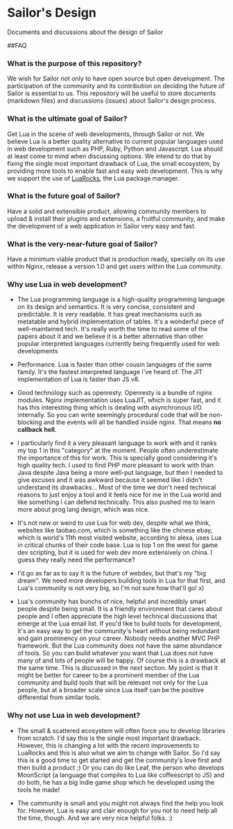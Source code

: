 # Sailor's Design
Documents and discussions about the design of Sailor

##FAQ

### What is the purpose of this repository?

We wish for Sailor not only to have open source but open development. The participation of the community and its contribution on deciding the future of Sailor is essential to us. This repository will be useful to store documents (markdown files) and discussions (issues) about Sailor's design process.

### What is the ultimate goal of Sailor?

Get Lua in the scene of web developments, through Sailor or not. We believe Lua is a better quality alternative to current popular languages used in web development such as PHP, Ruby, Python and Javascript. Lua should at least come to mind when discussing options. We intend to do that by fixing the single most important drawback of Lua, the small ecosystem, by providing more tools to enable fast and easy web development. This is why we support the use of [LuaRocks](http://luarocks.org), the Lua package manager.

### What is the future goal of Sailor?

Have a solid and extensible product, allowing community members to upload & install their plugins and extensions, a fruitful community, and make the development of a web application in Sailor very easy and fast.

### What is the very-near-future goal of Sailor?

Have a minimum viable product that is production ready, specially on its use within Nginx, release a version 1.0 and get users within the Lua community.

### Why use Lua in web development?

* The Lua programming language is a high-quality programming language on its design and semantics. It is very concise, consistent and predictable. It is very readable. It has great mechanisms such as metatable and hybrid implementation of tables. It's a wonderful piece of well-maintained tech. It's really worth the time to read some of the papers about it and we believe it is a better alternative than other popular interpreted languages currently being frequently used for web developments

* Performance. Lua is faster than other cousin languages of the same family. It's the fastest interpreted language i've heard of. The JIT implementation of Lua is faster than JS v8.

* Good technology such as openresty. Openresty is a bundle of nginx modules. Nginx implementation uses LuaJIT, which is super fast, and it has this interesting thing which is dealing with asynchronous I/O internally. So you can write seemingly procedural code that will be non-blocking and the events will all be handled inside nginx. That means **no callback hell**.

* I particularly find it a very pleasant language to work with and it ranks my top 1 in this "category" at the moment. People often underestimate the importance of this for work. This is specially good considering it's high quality tech. I used to find PHP more pleasant to work with than Java despite Java being a more well-put language, but then I needed to give excuses and it was awkward because it seemed like I didn't understand its drawbacks... Most of the time we don't need technical reasons to just enjoy a tool and it feels nice for me in the Lua world and like something I can defend technically. This also pushed me to learn more about prog lang design, which was nice.

* It's not new or weird to use Lua for web dev, despite what we think, websites like taobao.com, which is something like the chinese ebay, which is world's 11th most visited website, according to alexa, uses Lua in critical chunks of their code base. Lua is top 1 on the west for game dev scripting, but it is used for web dev more extensively on china. I guess they really need the performance?

* I'd go as far as to say it is the future of webdev, but that's my "big dream". We need more developers building tools in Lua for that first, and Lua's community is not very big, so I'm not sure how that'll go! x)

* Lua's community has bunchs of nice, helpful and incredibly smart people despite being small. It is a friendly environment that cares about people and I often appreciate the high level technical discussions that emerge at the Lua email list. If you'd like to build tools for development, it's an easy way to get the community's heart without being redundant and gain prominency on your career. Nobody needs another MVC PHP framework. But the Lua community does not have the same abundance of tools. So you can build whatever you want that Lua does not have many of and lots of people will be happy. Of course this is a drawback at the same time. This is discussed in the next section. My point is that it might be better for career to be a prominent member of the Lua community and build tools that will be relevant not only for the Lua people, but at a broader scale since Lua itself can be the positive differential from similar tools.


### Why not use Lua in web development?

* The small & scattered ecosystem will often force you to develop libraries from scratch. I'd say this is the single most important drawback. However, this is changing a lot with the recent improvements to LuaRocks and this is also what we aim to change with Sailor. So I'd say this is a good time to get started and get the community's love first and then build a product ;) Or you can do like Leaf, the person who develops MoonScript (a language that compiles to Lua like coffeescript to JS) and do both, he has a big indie game shop which he developed using the tools he made!

* The community is small and you might not always find the help you look for. However, Lua is easy and clair enough for you not to need help all the time, though. And we are very nice helpful folks. :)

